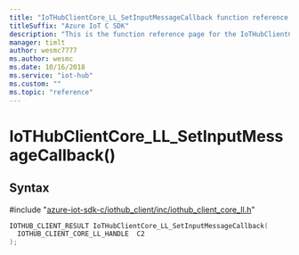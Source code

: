 ```yaml
---                             
title: "IoTHubClientCore_LL_SetInputMessageCallback function reference | Microsoft Docs" 
titleSuffix: "Azure IoT C SDK"            
description: "This is the function reference page for the IoTHubClientCore_LL_SetInputMessageCallback() function in the Azure IoT C SDK. This SDK is used with Azure IoT Hub and Azure IoT Hub Device Provisioning Service"            
manager: timlt                 
author: wesmc7777              
ms.author: wesmc               
ms.date: 10/16/2018                    
ms.service: "iot-hub"             
ms.custom: ""                
ms.topic: "reference"        
---                            
```


# IoTHubClientCore_LL_SetInputMessageCallback()

## Syntax

\#include "[azure-iot-sdk-c/iothub_client/inc/iothub_client_core_ll.h](../iothub-client-core-ll-h.md)"  
```C
IOTHUB_CLIENT_RESULT IoTHubClientCore_LL_SetInputMessageCallback(
  IOTHUB_CLIENT_CORE_LL_HANDLE  C2
);
```

